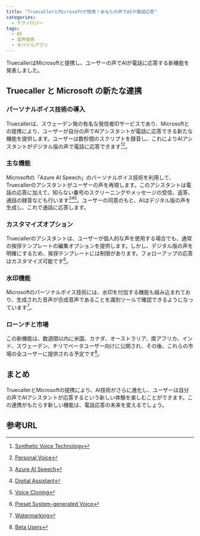 ```yaml
---
title: "TruecallerとMicrosoftが提携！あなたの声でAIが電話応答"
categories:
  - テクノロジー
tags:
  - AI
  - 音声技術
  - モバイルアプリ
---
```

TruecallerはMicrosoftと提携し、ユーザーの声でAIが電話に応答する新機能を発表しました。 

## Truecaller と Microsoft の新たな連携

### パーソナルボイス技術の導入
Truecallerは、スウェーデン発の有名な発信者IDサービスであり、Microsoftとの提携により、ユーザーが自分の声でAIアシスタントが電話に応答できる新たな機能を提供します。ユーザーは数秒間のスクリプトを録音し、これによりAIアシスタントがデジタル版の声で電話に応答できます[^1][^2]。

### 主な機能
Microsoftの「Azure AI Speech」のパーソナルボイス技術を利用して、Truecallerのアシスタントがユーザーの声を再現します。このアシスタントは電話の応答に加えて、知らない番号のスクリーニングやメッセージの受信、返答、通話の録音なども行います[^3][^4][^5]。ユーザーの同意のもと、AIはデジタル版の声を生成し、これで通話に応答します。

### カスタマイズオプション
Truecallerのアシスタントは、ユーザーが個人的な声を使用する場合でも、通常の挨拶テンプレートの編集オプションを提供します。しかし、デジタル版の声を明確にするため、挨拶テンプレートには制限があります。フォローアップの応答はカスタマイズ可能です[^6]。

### 水印機能
Microsoftのパーソナルボイス技術には、水印を付加する機能も組み込まれており、生成された音声が合成音声であることを識別ツールで確認できるようになっています[^7]。

### ローンチと市場
この新機能は、数週間以内に米国、カナダ、オーストラリア、南アフリカ、インド、スウェーデン、チリでベータユーザー向けに公開され、その後、これらの市場の全ユーザーに提供される予定です[^8]。

## まとめ
TruecallerとMicrosoftの提携により、AI技術がさらに進化し、ユーザーは自分の声でAIアシスタントが応答するという新しい体験を楽しむことができます。この連携がもたらす新しい機能は、電話応答の未来を変えるでしょう。

## 参考URL

[^1]:[Synthetic Voice Technology](https://openai.com/index/navigating-the-challenges-and-opportunities-of-synthetic-voices/)
[^2]:[Personal Voice](https://support.apple.com/ja-jp/104993)
[^3]:[Azure AI Speech](https://azure.microsoft.com/ja-jp/products/ai-services/ai-speech)
[^4]:[Digital Assistant](https://www.oracle.com/jp/chatbots/what-is-a-digital-assistant/)
[^5]:[Voice Cloning](https://elevenlabs.io/voice-cloning)
[^6]:[Preset System-generated Voice](https://techcrunch.com/2024/05/22/truecaller-partners-with-microsoft-to-let-its-ai-respond-to-calls-in-your-own-voice/)
[^7]:[Watermarking](https://experience.dropbox.com/ja-jp/resources/what-is-watermarking#:~:text=%E3%82%A6%E3%82%A9%E3%83%BC%E3%82%BF%E3%83%BC%E3%83%9E%E3%83%BC%E3%82%AF%EF%BC%88%E9%80%8F%E3%81%8B%E3%81%97%EF%BC%89%E3%81%A8%E3%81%AF%E3%80%81%E3%83%89%E3%82%AD%E3%83%A5%E3%83%A1%E3%83%B3%E3%83%88%20%E3%83%95%E3%82%A1%E3%82%A4%E3%83%AB%E3%82%84%E7%94%BB%E5%83%8F,%E3%81%AA%E5%BD%B9%E5%89%B2%E3%82%92%E6%9E%9C%E3%81%9F%E3%81%97%E3%81%BE%E3%81%99%E3%80%82)
[^8]:[Beta Users](https://learn.microsoft.com/ja-jp/graph/api/intune-shared-user-list?view=graph-rest-beta)
[^9]:[Call Screening](https://support.google.com/phoneapp/answer/9118387?hl=ja)
[^10]:[Call Recording](https://eow.alc.co.jp/search?q=call+recording)
